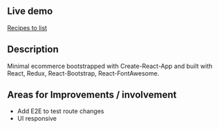 ## Live demo

[Recipes to list](http://fluoecom-client.s3-website.eu-west-2.amazonaws.com/)

## Description

Minimal ecommerce bootstrapped with Create-React-App and built with React, Redux, React-Bootstrap, React-FontAwesome.

## Areas for Improvements / involvement

* Add E2E to test route changes
* UI responsive

